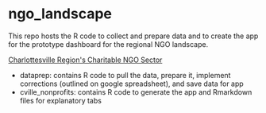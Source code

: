 # ngo_landscape

This repo hosts the R code to collect and prepare data and to create the app for the prototype dashboard for the regional NGO landscape.

[Charlottesville Region's Charitable NGO Sector](http://commdash.batten.virginia.edu:3838/cville-nonprofits/)

* dataprep: contains R code to pull the data, prepare it, implement corrections (outlined on google spreadsheet), and save data for app
* cville_nonprofits: contains R code to generate the app and Rmarkdown files for explanatory tabs
